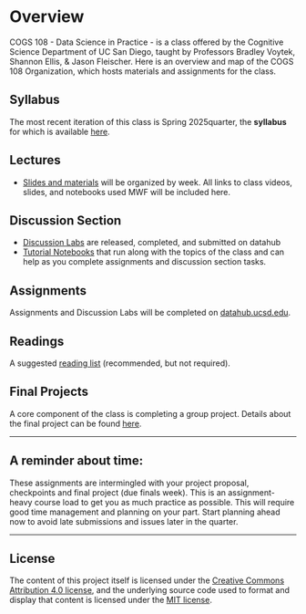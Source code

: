 # Overview

COGS 108 - Data Science in Practice - is a class offered by the Cognitive Science Department of UC San Diego, taught by Professors Bradley Voytek, Shannon Ellis, & Jason Fleischer. Here is an overview and map of the COGS 108 Organization, which hosts materials and assignments for the class.

## Syllabus 

The most recent iteration of this class is Spring 2025quarter, the **syllabus** for which is available [here](https://github.com/COGS108/Overview/blob/master/COGS108-Syllabus.md).


## Lectures

* [Slides and materials](https://github.com/COGS108/Lectures-Fa23) will be organized by week. All links to class videos, slides, and notebooks used MWF will be included here.

## Discussion Section

* [Discussion Labs](https://datahub.ucsd.edu) are released, completed, and submitted on datahub
* [Tutorial Notebooks](https://github.com/COGS108/Tutorials) that run along with the topics of the class and can help as you complete assignments and discussion section tasks.

## Assignments

Assignments and Discussion Labs will be completed on [datahub.ucsd.edu](http://datahub.ucsd.edu).

## Readings

A suggested [reading list](https://github.com/COGS108/Readings) (recommended, but not required).

## Final Projects

A core component of the class is completing a group project. Details about the final project can be found [here](https://github.com/COGS108/Projects/).

---

## A reminder about time: 

These assignments are intermingled with your project proposal, checkpoints and final project (due finals week). This is an assignment-heavy course load to get you as much practice as possible. This will require good time management and planning on your part. Start planning ahead now to avoid late submissions and issues later in the quarter.

---
## License 

The content of this project itself is licensed under the [Creative Commons Attribution 4.0 license](https://creativecommons.org/licenses/by/4.0/), and the underlying source code used to format and display that content is licensed under the [MIT license](https://github.com/github/choosealicense.com/blob/gh-pages/LICENSE.md).

